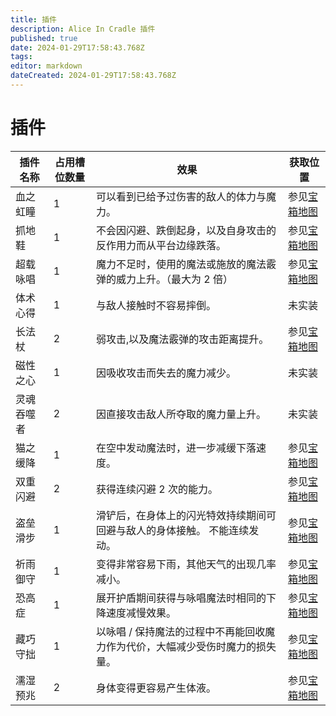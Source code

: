 ```yaml
---
title: 插件
description: Alice In Cradle 插件
published: true
date: 2024-01-29T17:58:43.768Z
tags: 
editor: markdown
dateCreated: 2024-01-29T17:58:43.768Z
---
```


<!-- 表格/文本内多次引用 -->
[宝箱地图]: /zh/maps

# 插件

| 插件名称 | 占用槽位数量 | 效果 | 获取位置 |
| --- | --- | --- | --- |
| 血之虹瞳 | 1 | 可以看到已给予过伤害的敌人的体力与魔力。 | 参见[宝箱地图] |
| 抓地鞋 | 1 | 不会因闪避、跌倒起身，以及自身攻击的反作用力而从平台边缘跌落。 | 参见[宝箱地图] |
| 超载咏唱 | 1 | 魔力不足时，使用的魔法或施放的魔法霰弹的威力上升。（最大为 2 倍） | 参见[宝箱地图] |
| 体术心得 | 1 | 与敌人接触时不容易摔倒。 | 未实装 |
| 长法杖 | 2 | 弱攻击,以及魔法霰弹的攻击距离提升。 | 参见[宝箱地图] |
| 磁性之心 | 1 | 因吸收攻击而失去的魔力减少。 | 未实装 |
| 灵魂吞噬者 | 2 | 因直接攻击敌人所夺取的魔力量上升。 | 未实装 |
| 猫之缓降 | 1 | 在空中发动魔法时，进一步减缓下落速度。 | 参见[宝箱地图] |
| 双重闪避 | 2 | 获得连续闪避 2 次的能力。 | 参见[宝箱地图] |
| 盗垒滑步 | 1 | 滑铲后，在身体上的闪光特效持续期间可回避与敌人的身体接触。 不能连续发动。 | 参见[宝箱地图] |
| 祈雨御守 | 1 | 变得非常容易下雨，其他天气的出现几率减小。 | 参见[宝箱地图] |
| 恐高症 | 1 | 展开护盾期间获得与咏唱魔法时相同的下降速度减慢效果。 | 参见[宝箱地图] |
| 藏巧守拙 | 1 | 以咏唱 / 保持魔法的过程中不再能回收魔力作为代价，大幅减少受伤时魔力的损失量。 | 参见[宝箱地图] |
| 濡湿预兆 | 2 | 身体变得更容易产生体液。 | 参见[宝箱地图] |